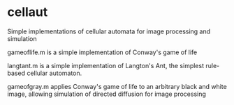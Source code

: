 cellaut
=======

Simple implementations of cellular automata for image processing and simulation

gameoflife.m is a simple implementation of Conway's game of life

langtant.m is a simple implementation of Langton's Ant, the simplest rule-based cellular automaton.

gameofgray.m applies Conway's game of life to an arbitrary black and white image, allowing simulation of directed diffusion for image processing
